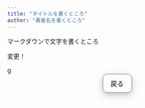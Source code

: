```yaml
---
title: "タイトルを書くところ"
author: "著者名を書くところ"
---
```


<div style="width:100%; max-width:900px; margin-left:auto; margin-right:auto; padding: 0px auto;">

マークダウンで文字を書くところ

</div>
<p>変更！</p>g
<a href="../" style="text-decoration: none;">
  <div style="padding: 10px; border-radius: 10px; border: 1px solid gray; box-shadow: 0px 5px 15px 0px rgba(81, 81, 81, 0.35); width: 45px; margin: auto; font-size: 15px; color: black; text-align: center;">戻る</div>
</a>
